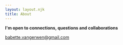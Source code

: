 ```yaml
---
layout: layout.njk
title: About
---
```


<section class="about-columns">
  <aside class="about-side" style="background: none; padding-left: 0;">
    <div class="about-contact">
      <p><strong>I'm open to connections, questions and collaborations</strong></p>
      <a href="mailto:babette.vangerwen@gmail.com">babette.vangerwen@gmail.com</a>
    </div>
  </aside>
</section>
